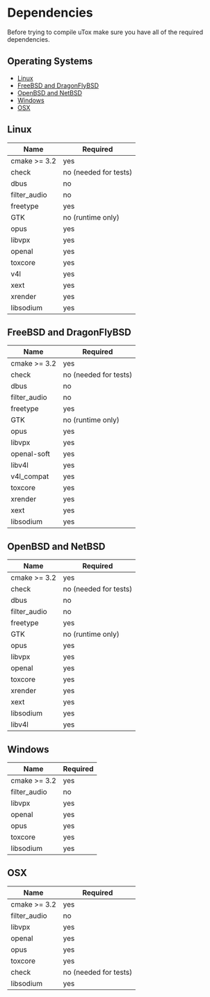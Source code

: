 # Dependencies

Before trying to compile uTox make sure you have all of the required dependencies.

## Operating Systems

- [Linux](#linux)
- [FreeBSD and DragonFlyBSD](#freebsd-and-dragonflybsd)
- [OpenBSD and NetBSD](#openbsd-and-netbsd)
- [Windows](#windows)
- [OSX](#osx)

<a name="linux"></a>
## Linux

| Name         | Required              |
|--------------|-----------------------|
| cmake >= 3.2 | yes                   |
| check        | no (needed for tests) |
| dbus         | no                    |
| filter_audio | no                    |
| freetype     | yes                   |
| GTK          | no (runtime only)     |
| opus         | yes                   |
| libvpx       | yes                   |
| openal       | yes                   |
| toxcore      | yes                   |
| v4l          | yes                   |
| xext         | yes                   |
| xrender      | yes                   |
| libsodium    | yes                   |

<a name="freebsd-and-dragonflybsd"></a>
## FreeBSD and DragonFlyBSD

| Name         | Required              |
|--------------|-----------------------|
| cmake >= 3.2 | yes                   |
| check        | no (needed for tests) |
| dbus         | no                    |
| filter_audio | no                    |
| freetype     | yes                   |
| GTK          | no (runtime only)     |
| opus         | yes                   |
| libvpx       | yes                   |
| openal-soft  | yes                   |
| libv4l       | yes                   |
| v4l\_compat  | yes                   |
| toxcore      | yes                   |
| xrender      | yes                   |
| xext         | yes                   |
| libsodium    | yes                   |

<a name="openbsd-and-netbsd"></a>
## OpenBSD and NetBSD

| Name         | Required              |
|--------------|-----------------------|
| cmake >= 3.2 | yes                   |
| check        | no (needed for tests) |
| dbus         | no                    |
| filter_audio | no                    |
| freetype     | yes                   |
| GTK          | no (runtime only)     |
| opus         | yes                   |
| libvpx       | yes                   |
| openal       | yes                   |
| toxcore      | yes                   |
| xrender      | yes                   |
| xext         | yes                   |
| libsodium    | yes                   |
| libv4l       | yes                   |

<a name="windows"></a>
## Windows

| Name         | Required |
|--------------|----------|
| cmake >= 3.2 | yes      |
| filter_audio | no       |
| libvpx       | yes      |
| openal       | yes      |
| opus         | yes      |
| toxcore      | yes      |
| libsodium    | yes      |

<a name="osx"></a>
## OSX

| Name         | Required              |
|--------------|-----------------------|
| cmake >= 3.2 | yes                   |
| filter_audio | no                    |
| libvpx       | yes                   |
| openal       | yes                   |
| opus         | yes                   |
| toxcore      | yes                   |
| check        | no (needed for tests) |
| libsodium    | yes                   |
